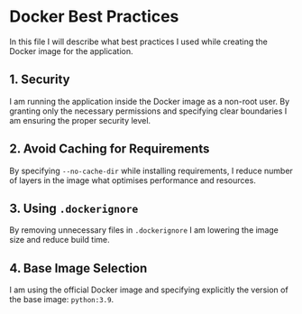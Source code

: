 # Docker Best Practices

In this file I will describe what best practices I used while creating the Docker image for the application.

## 1. Security

I am running the application inside the Docker image as a non-root user. By granting only the necessary permissions and specifying clear boundaries I am ensuring the proper security level.

## 2. Avoid Caching for Requirements

By specifying `--no-cache-dir` while installing requirements, I reduce number of layers in the image what optimises performance and resources.

## 3. Using `.dockerignore`

By removing unnecessary files in `.dockerignore` I am lowering the image size and reduce build time.

## 4. Base Image Selection

I am using the official Docker image and specifying explicitly the version of the base image: `python:3.9`.